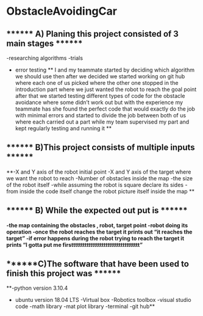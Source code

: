 # ObstacleAvoidingCar
## ****** A)	Planing this project consisted of 3 main stages ******
-researching algorithms 
-trials 
- error testing
** I and my teammate started by deciding which algorithm we should use then after we decided we started working on git hub where each one of us picked where the other one stopped in the introduction part where we just wanted the robot to reach the goal point after that we started testing different types of code for the obstacle avoidance where some didn’t work out but with the experience my teammate has she found the perfect code that would exactly do the job with minimal errors and started to divide the job between both of us where each carried out a part while my team supervised my part and kept regularly testing and running it **
## ****** B)This project consists of multiple inputs  ******
**-X and Y axis of the robot initial point
-X and Y axis of the target where we want the robot to reach
-Number of obstacles inside the map 
-the size of the robot itself 
-while assuming the robot is square declare its sides
-from inside the code itself change the robot picture itself inside the map **
## ****** B) While the expected out put is ******
**-the map containing the obstacles , robot, target point
-robot doing its operation
-once the robot reaches the target it prints out “it reaches the target”
-if error happens during the robot trying to reach the target it prints “I gotta put me firstttttttttttttttttttttttttttttttttttt”**
## ******C)The software that have been used to finish this project was ******
**-python version 3.10.4
- ubuntu version 18.04 LTS
-Virtual box
-Robotics toolbox
-visual studio code
-math library
-mat plot library
-terminal
-git hub**


